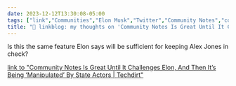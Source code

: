 ```yaml
---
date: 2023-12-12T13:30:08-05:00
tags: ["link","Communities","Elon Musk","Twitter","Community Notes","content moderation","Alex Jones"]
title: "🔗 linkblog: my thoughts on 'Community Notes Is Great Until It Challenges Elon, And Then It’s Being ‘Manipulated’ By State Actors | Techdirt'"
---
```

Is this the same feature Elon says will be sufficient for keeping Alex Jones in check?

[link to "Community Notes Is Great Until It Challenges Elon, And Then It’s Being ‘Manipulated’ By State Actors | Techdirt"](https://www.techdirt.com/2023/12/12/community-notes-is-great-until-it-challenges-elon-and-then-its-being-manipulated-by-state-actors/)